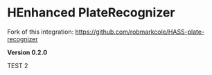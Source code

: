 # HEnhanced PlateRecognizer

Fork of this integration: https://github.com/robmarkcole/HASS-plate-recognizer

**Version 0.2.0**

TEST 2